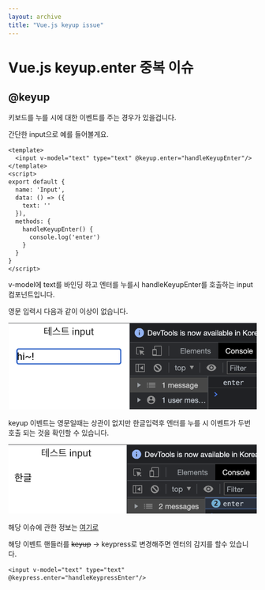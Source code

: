 ```yaml
---
layout: archive
title: "Vue.js keyup issue"
---
```


# Vue.js keyup.enter 중복 이슈

## @keyup
키보드를 누를 시에 대한 이벤트를 주는 경우가 있을겁니다.

간단한 input으로 예를 들어볼게요.

```vue
<template>
  <input v-model="text" type="text" @keyup.enter="handleKeyupEnter"/>
</template>
<script>
export default {
  name: 'Input',
  data: () => ({
    text: ''
  }),
  methods: {
    handleKeyupEnter() {
      console.log('enter')
    }
  }
}
</script>
```

v-model에 text를 바인딩 하고 엔터를 누를시 handleKeyupEnter를 호출하는 input 컴포넌트입니다.

영문 입력시 다음과 같이 이상이 없습니다.

![eng](/assets/images/2023-05-10/1.png)

keyup 이벤트는 영문일때는 상관이 없지만 한글입력후 엔터를 누를 시 이벤트가 두번호출 되는 것을 확인할 수 있습니다.

![kor](/assets/images/2023-05-10/2.png)


해당 이슈에 관한 정보는 [여기로](https://github.com/vuejs/vue/issues/10277)

해당 이벤트 핸들러를 ~~keyup~~ -> keypress로 변경해주면 엔터의 감지를 할수 있습니다.

```vue
<input v-model="text" type="text" @keypress.enter="handleKeypressEnter"/>
```
